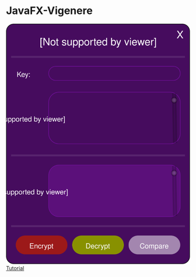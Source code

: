 # JavaFX-Vigenere
![Veginere Bild](https://github.com/Ryuichiu/JavaFX-Vigenere/blob/master/veginere-dia.svg)
[Tutorial](https://www.youtube.com/watch?v=L72FEmEt-G8)

